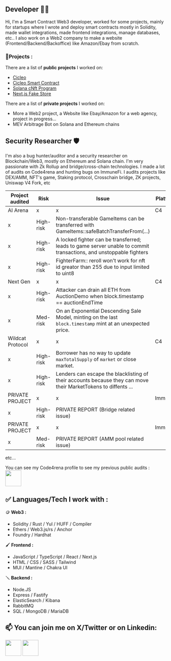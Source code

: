 ## Developer 👨‍💻
Hi, I'm a Smart Contract Web3 developer, worked for some projects, mainly for startups where I wrote and deploy smart contracts mostly in Solidity, made wallet integrations, made frontend integrations, manage databases, etc..
I also work on a Web2 company to make a website (Frontend/Backend/Backoffice) like Amazon/Ebay from scratch.

### 👷Projects : 
   There are a list of **public projects** I worked on: 
   - [Cicleo](https://cicleo.io/)
   - [Cicleo Smart Contract](https://github.com/CicleoPayment/contract_subscription)
   - [Solana cNft Program](https://github.com/AxelAramburu/solana-c-nft)
   - [Next.js Fake Store](https://github.com/AxelAramburu/test-pic-digitl)

   There are a list of **private projects** I worked on: 
   - More a Web2 project, a Website like Ebay/Amazon for a web agency, project in progress...
   - MEV Arbitrage Bot on Solana and Ethereum chains

## Security Researcher 🛡️
I'm also a bug hunter/auditor and a security researcher on Blockchain/Web3, mostly on Ethereum and Solana chain. I'm very passionate with Zk Rollup and bridge/cross-chain technologies.
I made a lot of audits on Code4rena and hunting bugs on ImmuneFi.
I audits projects like DEX/AMM, NFT's game, Staking protocol, Crosschain bridge, ZK projects, Uniswap V4 Fork, etc

| Project audited  | Risk      | Issue                                                                                                             | Platform |
|------------------|-----------|-------------------------------------------------------------------------------------------------------------------|----------|
| AI Arena         |     x     |                                                 x                                                                 | C4       |
|       x          | High-risk | Non-transferable GameItems can be transferred with GameItems::safeBatchTransferFrom(...)                          |          |
|       x          | High-risk | A locked fighter can be transferred; leads to game server unable to commit transactions, and unstoppable fighters |          |
|       x          | High-risk | FighterFarm:: reroll won't work for nft id greator than 255 due to input limited to uint8                         |          |
| Next Gen         |     x     |                                                 x                                                                 | C4       |
|       x          | High-risk | Attacker can drain all ETH from AuctionDemo when block.timestamp == auctionEndTime                                |          |
|       x          | Med-risk  | On an Exponential Descending Sale Model, minting on the last `block.timestamp` mint at an unexpected price.       |          |
| Wildcat Protocol |     x     |                                                 x                                                                 | C4       |
|       x          | High-risk | Borrower has no way to update `maxTotalSupply` of `market` or close market.                                       |          |
|       x          | High-risk | Lenders can escape the blacklisting of their accounts because they can move their MarketTokens to diffents ...    |          |
| PRIVATE PROJECT  |     x     |                                                 x                                                                 | Immunefi |
|       x          | High-risk | PRIVATE REPORT (Bridge related issue)                                                                             |          |
| PRIVATE PROJECT  |     x     |                                                 x                                                                 | Immunefi |
|       x          | Med-risk  | PRIVATE REPORT (AMM pool related issue)                                                                           |          |
etc...

You can see my Code4rena profile to see my previous public audits : 
<br>
[<img src="https://avatars.githubusercontent.com/u/79111793?s=200&v=4" width="50" height="50">](https://code4rena.com/@Fulum)

## ✅ Languages/Tech I work with : 

   🪙 **Web3 :**
   - Solidity / Rust / Yul / HUFF / Compiler
   - Ethers / Web3.js/rs / Anchor
   - Foundry / Hardhat

   🖌️ **Frontend :**
   - JavaScript / TypeScript / React / Next.js
   - HTML / CSS / SASS / Tailwind
   - MUI / Mantine / Chakra UI

   🪛 **Backend :**
   - Node.JS
   - Express / Fastify
   - ElasticSearch / Kibana
   - RabbitMQ
   - SQL / MongoDB / MariaDB

## 📫 You can join me on X/Twitter or on Linkedin:

[<img src="https://img.freepik.com/vecteurs-libre/nouvelle-conception-icone-x-du-logo-twitter-2023_1017-45418.jpg?size=338&ext=jpg&ga=GA1.1.2008272138.1715558400&semt=ais_user" width="50" height="50">](https://twitter.com/0xFulum) [<img src="https://encrypted-tbn0.gstatic.com/images?q=tbn:ANd9GcROKs8r8Zd_xOz-qdO6Mk9bQXGh-CP4kiHqJtIsZ2CP2Q&s" width="50" height="50">](https://www.linkedin.com/in/axel-aramburu-78b233256/)
